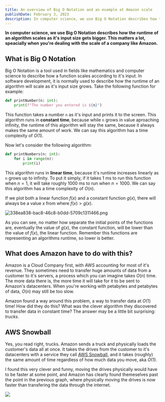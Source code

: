 ```yaml
---
title: An overview of Big O Notation and an example at Amazon scale
publishDate: February 3, 2023
description: In computer science, we use Big O Notation describes how the runtime of an algorithm scales as it's input size gets bigger. This matters a lot, speacially when you're dealing with the scale of a company like Amazon.
---
```


**In computer science, we use Big O Notation describes how the runtime of an algorithm scales as it's input size gets bigger. This matters a lot, speacially when you're dealing with the scale of a company like Amazon.**

## What is Big O Notation

Big O Notation is a tool used in fields like mathematics and computer science to describe how a function scales according to it's input. In software development, it is normally used to describe how the runtime of an algorithm will scale as it's input size grows. Take the following function for example:

```python
def printNumber(n: int):
    print(f"The number you entered is ${n}")
```

This function takes a number `n` as it's input and prints it to the screen. This algorithm runs in **constant time**, because while `n` grows in value aproaching infinity, the runtime of this algorithm will stay the same, because it always makes the same amount of work. We can say this algorithm has a time complexity of $O(1)$.

Now let's consider the following algorithm:

```python
def printNumbers(n: int):
    for i in range(n):
        print(i)
```

This algorithm runs in **linear time**, because it's runtime increases linearly as `n` grows up to infinity. To put it simply, if it takes 1 ms to run this function when $n=1$, it will take roughly 1000 ms to run when $n = 1000$. We can say this algorithm has a time complexity of $O(n)$.

If we plot both a linear function $f(x)$ and a constant function $g(x)$, there will always be a value $x$ from where $f(x) > g(x)$.

![338ea838-bac8-46c8-b0dd-5709c1311466.png](https://storage.googleapis.com/blog-axelpadilla.appspot.com/marktext%2Fimg%2F338ea838-bac8-46c8-b0dd-5709c1311466.png)

As you can see, no matter how separate the initial points of the functions are, eventually the value of $g(x)$, the constant function, will be lower than the value of $f(x)$, the linear function. Remember this functions are representing an algorithms runtime, so lower is better.

## What does Amazon have to do with this?

Amazon is a Cloud Company first, with AWS accounting for most of it's revenue. They sometimes need to transfer huge amounts of data from a customer to it's servers, a process which you can imagine takes $O(n)$ time. The more data there is, the more time it will take for it to be sent to Amazon's datacenters. When you're working with petabytes and petabytes of data, $O(n)$ may still be too slow.

Amazon found a way around this problem, a way to transfer data at $O(1)$ time! How did they do this? What was the clever algorithm they discovered to transfer data in constant time? The answer may be a little bit surprising: *trucks*.

## AWS Snowball

Yes, you read right, trucks. Amazon sends a truck and physically loads the customer's data all at once. It takes the drives from the customer to it's datacenters with a service they call [AWS Snowball](https://aws.amazon.com/snowball/), and it takes (roughly) the same amount of time regardless of how much data you move, aka $O(1)$. 

I found this very clever and funny, moving the drives physically would have to be faster at some point, and Amazon has clearly found themeselves past the point in the previous graph, where physically moving the drives is now faster than transfering the data through the internet.

![](https://d1.awsstatic.com/cloud-storage/Storage/aws-snow-family-snowcone-snowball-snowmobile.a25e546daeb034621917b5350229456e525a1461.png)
